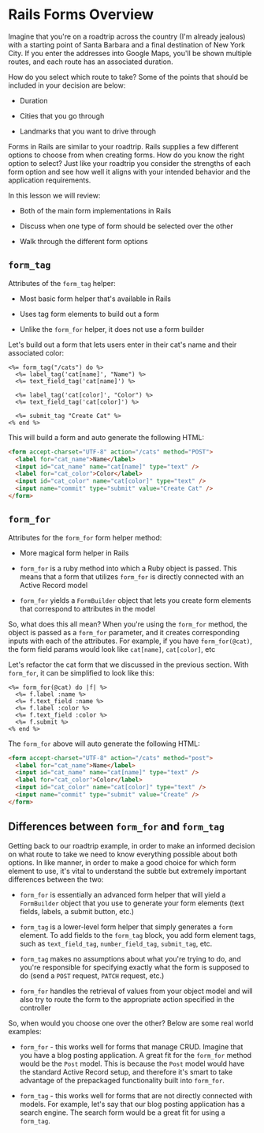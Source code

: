 # Rails Forms Overview

Imagine that you're on a roadtrip across the country (I'm already jealous) with
a starting point of Santa Barbara and a final destination of New York City. If
you enter the addresses into Google Maps, you'll be shown multiple routes, and
each route has an associated duration.

How do you select which route to take? Some of the points that should be
included in your decision are below:

- Duration

- Cities that you go through

- Landmarks that you want to drive through

Forms in Rails are similar to your roadtrip. Rails supplies a few different
options to choose from when creating forms. How do you know the right option to
select? Just like your roadtrip you consider the strengths of each form option
and see how well it aligns with your intended behavior and the application
requirements.

In this lesson we will review:

- Both of the main form implementations in Rails

- Discuss when one type of form should be selected over the other

- Walk through the different form options

## `form_tag`

Attributes of the `form_tag` helper:

- Most basic form helper that's available in Rails

- Uses tag form elements to build out a form

- Unlike the `form_for` helper, it does not use a form builder

Let's build out a form that lets users enter in their cat's name and their associated color:

```erb
<%= form_tag("/cats") do %>
  <%= label_tag('cat[name]', "Name") %>
  <%= text_field_tag('cat[name]') %>

  <%= label_tag('cat[color]', "Color") %>
  <%= text_field_tag('cat[color]') %>

  <%= submit_tag "Create Cat" %>
<% end %>
```

This will build a form and auto generate the following HTML:

```html
<form accept-charset="UTF-8" action="/cats" method="POST">
  <label for="cat_name">Name</label>
  <input id="cat_name" name="cat[name]" type="text" />
  <label for="cat_color">Color</label>
  <input id="cat_color" name="cat[color]" type="text" />
  <input name="commit" type="submit" value="Create Cat" />
</form>
```

## `form_for`

Attributes for the `form_for` form helper method:

- More magical form helper in Rails

- `form_for` is a ruby method into which a Ruby object is passed. This means that a form that utilizes `form_for` is directly connected with an Active Record model

- `form_for` yields a `FormBuilder` object that lets you create form elements that correspond to attributes in the model

So, what does this all mean? When you're using the `form_for` method, the object
is passed as a `form_for` parameter, and it creates corresponding inputs with
each of the attributes. For example, if you have `form_for(@cat)`, the form
field params would look like `cat[name]`, `cat[color]`, etc

Let's refactor the cat form that we discussed in the previous section. With
`form_for`, it can be simplified to look like this:

```erb
<%= form_for(@cat) do |f| %>
  <%= f.label :name %>
  <%= f.text_field :name %>
  <%= f.label :color %>
  <%= f.text_field :color %>
  <%= f.submit %>
<% end %>
```

The `form_for` above will auto generate the following HTML:

```html
<form accept-charset="UTF-8" action="/cats" method="post">
  <label for="cat_name">Name</label>
  <input id="cat_name" name="cat[name]" type="text" />
  <label for="cat_color">Color</label>
  <input id="cat_color" name="cat[color]" type="text" />
  <input name="commit" type="submit" value="Create" />
</form>
```

## Differences between `form_for` and `form_tag`

Getting back to our roadtrip example, in order to make an informed decision on
what route to take we need to know everything possible about both options. In
like manner, in order to make a good choice for which form element to use, it's
vital to understand the subtle but extremely important differences between the
two:

- `form_for` is essentially an advanced form helper that will yield a
  `FormBuilder` object that you use to generate your form elements (text fields,
  labels, a submit button, etc.)

- `form_tag` is a lower-level form helper that simply generates a `form`
  element. To add fields to the `form_tag` block, you add form element tags,
  such as `text_field_tag`, `number_field_tag`, `submit_tag`, etc.

- `form_tag` makes no assumptions about what you're trying to do, and you're
  responsible for specifying exactly what the form is supposed to do (send a
  `POST` request, `PATCH` request, etc.)

- `form_for` handles the retrieval of values from your object model and will
  also try to route the form to the appropriate action specified in the
  controller

So, when would you choose one over the other? Below are some real world
examples:

- `form_for` - this works well for forms that manage CRUD. Imagine that you have
  a blog posting application. A great fit for the `form_for` method would be the
  `Post` model. This is because the `Post` model would have the standard Active
  Record setup, and therefore it's smart to take advantage of the prepackaged
  functionality built into `form_for`.

- `form_tag` - this works well for forms that are not directly connected with
  models. For example, let's say that our blog posting application has a search
  engine. The search form would be a great fit for using a `form_tag`.
